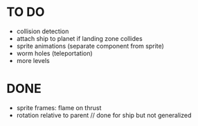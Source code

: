 # TO DO

- collision detection
- attach ship to planet if landing zone collides
- sprite animations (separate component from sprite)
- worm holes (teleportation)
- more levels

# DONE

- sprite frames: flame on thrust
- rotation relative to parent // done for ship but not generalized
